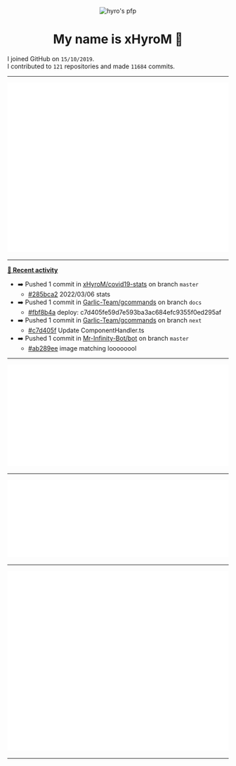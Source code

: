 <p align="center">
    <img src="https://avatars.githubusercontent.com/u/56601352" width="192" alt="hyro's pfp" />
    <h1 align="center">My name is xHyroM 👋</h1>
</p>

I joined GitHub on `15/10/2019`.  
I contributed to `121` repositories and made `11684` commits.  

___

<img src="https://github.com/xHyroM/xHyroM/blob/master/.cache/base.svg">

___

**[📰 Recent activity](https://github.com/xHyroM)**
* ➡️ Pushed 1 commit in [xHyroM/covid19-stats](https://github.com/xHyroM/covid19-stats) on branch `master`
  * [#285bca2](https://github.com/xHyroM/covid19-stats/commit/285bca2) 2022/03/06 stats
* ➡️ Pushed 1 commit in [Garlic-Team/gcommands](https://github.com/Garlic-Team/gcommands) on branch `docs`
  * [#fbf8b4a](https://github.com/Garlic-Team/gcommands/commit/fbf8b4a) deploy: c7d405fe59d7e593ba3ac684efc9355f0ed295af
* ➡️ Pushed 1 commit in [Garlic-Team/gcommands](https://github.com/Garlic-Team/gcommands) on branch `next`
  * [#c7d405f](https://github.com/Garlic-Team/gcommands/commit/c7d405f) Update ComponentHandler.ts
* ➡️ Pushed 1 commit in [Mr-Infinity-Bot/bot](https://github.com/Mr-Infinity-Bot/bot) on branch `master`
  * [#ab289ee](https://github.com/Mr-Infinity-Bot/bot/commit/ab289ee) image matching loooooool


___

<img src="https://github.com/xHyroM/xHyroM/blob/master/.cache/isocalendar.svg">

___

<img src="https://github.com/xHyroM/xHyroM/blob/master/.cache/languages.svg">

___

<img src="https://github.com/xHyroM/xHyroM/blob/master/.cache/achievements.svg">

___